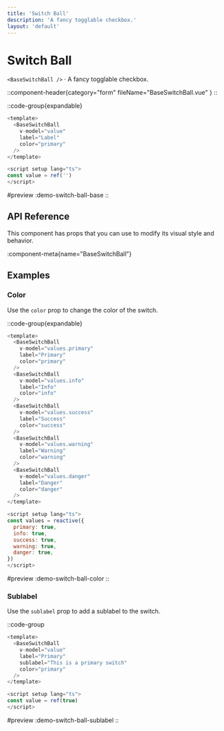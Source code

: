 ```yaml
---
title: 'Switch Ball'
description: 'A fancy togglable checkbox.'
layout: 'default'
---
```


# Switch Ball

`<BaseSwitchBall />` · A fancy togglable checkbox.

::component-header{category="form" fileName="BaseSwitchBall.vue" }
::

::code-group{expandable}

```js [DemoSwitchBallBase.vue]
<template>
  <BaseSwitchBall
    v-model="value"
    label="Label"
    color="primary"
  />
</template>

<script setup lang="ts">
const value = ref('')
</script>
```

#preview
:demo-switch-ball-base
::

## API Reference

This component has props that you can use to modify its visual style and behavior.

:component-meta{name="BaseSwitchBall"}

## Examples

### Color

Use the `color` prop to change the color of the switch.

::code-group{expandable}

```js [DemoSwitchBallColor.vue]
<template>
  <BaseSwitchBall
    v-model="values.primary"
    label="Primary"
    color="primary"
  />
  <BaseSwitchBall
    v-model="values.info"
    label="Info"
    color="info"
  />
  <BaseSwitchBall
    v-model="values.success"
    label="Success"
    color="success"
  />
  <BaseSwitchBall
    v-model="values.warning"
    label="Warning"
    color="warning"
  />
  <BaseSwitchBall
    v-model="values.danger"
    label="Danger"
    color="danger"
  />
</template>

<script setup lang="ts">
const values = reactive({
  primary: true,
  info: true,
  success: true,
  warning: true,
  danger: true,
})
</script>
```

#preview
:demo-switch-ball-color
::

### Sublabel

Use the `sublabel` prop to add a sublabel to the switch.

::code-group

```js [DemoSwitchSublabel.vue]
<template>
  <BaseSwitchBall
    v-model="value"
    label="Primary"
    sublabel="This is a primary switch"
    color="primary"
  />
</template>

<script setup lang="ts">
const value = ref(true)
</script>
```

#preview
:demo-switch-ball-sublabel
::